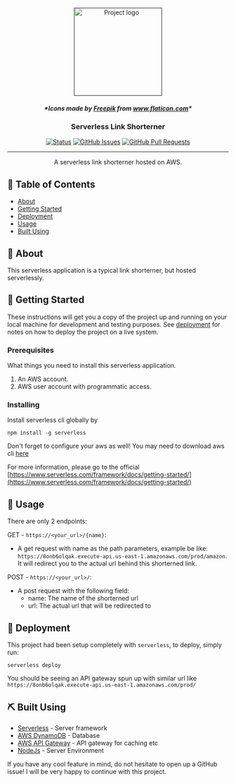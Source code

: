 <p align="center">
  <a href="" rel="noopener">
 <img width=200px height=200px src="https://github.com/pupubird/serverless-link-shorterner/blob/master/icon.png" alt="Project logo"></a>
</p>

<div align="center">
<h5>*Icons made by <a href="https://www.flaticon.com/authors/freepik" title="Freepik">Freepik</a> from <a href="https://www.flaticon.com/" title="Flaticon"> www.flaticon.com</a>*</h5>
</div>

<h3 align="center">Serverless Link Shorterner</h3>

<div align="center">

[![Status](https://img.shields.io/badge/status-active-success.svg)]()
[![GitHub Issues](https://img.shields.io/github/issues/pupubird/serverless-link-shorterner.svg)](https://github.com/pupubird/serverless-link-shorterner/issues)
[![GitHub Pull Requests](https://img.shields.io/github/issues-pr/pupubird/serverless-link-shorterner.svg)](https://github.com/pupubird/serverless-link-shorterner/pulls)

</div>

---

<p align="center"> A serverless link shorterner hosted on AWS.
    <br> 
</p>

## 📝 Table of Contents

- [About](#about)
- [Getting Started](#getting_started)
- [Deployment](#deployment)
- [Usage](#usage)
- [Built Using](#built_using)

## 🧐 About <a name = "about"></a>

This serverless application is a typical link shorterner, but hosted serverlessly.

## 🏁 Getting Started <a name = "getting_started"></a>

These instructions will get you a copy of the project up and running on your local machine for development and testing purposes. See [deployment](#deployment) for notes on how to deploy the project on a live system.

### Prerequisites

What things you need to install this serverless application.

1. An AWS account.
2. AWS user account with programmatic access.

### Installing

Install serverless cli globally by

```
npm install -g serverless
```

Don't forget to configure your aws as well! You may need to download aws cli [here](https://docs.aws.amazon.com/cli/latest/userguide/install-cliv2.html)

For more information, please go to the official [https://www.serverless.com/framework/docs/getting-started/](https://www.serverless.com/framework/docs/getting-started/)

## 🧰 Usage <a name="usage"></a>

There are only 2 endpoints:

GET - `https://<your_url>/{name}`:

- A get request with name as the path parameters, example be like: `https://8onb6olqak.execute-api.us-east-1.amazonaws.com/prod/amazon`. It will redirect you to the actual url behind this shorterned link.

POST - `https://<your_url>/`:

- A post request with the following field:
  - name: The name of the shorterned url
  - url: The actual url that will be redirected to

## 🚀 Deployment <a name = "deployment"></a>

This project had been setup completely with `serverless`, to deploy, simply run:

```
serverless deploy
```

You should be seeing an API gateway spun up with similar url like `https://8onb6olqak.execute-api.us-east-1.amazonaws.com/prod/`

## ⛏️ Built Using <a name = "built_using"></a>

- [Serverless](https://www.mongodb.com/) - Server framework
- [AWS DynamoDB](https://expressjs.com/) - Database
- [AWS API Gateway](https://vuejs.org/) - API gateway for caching etc
- [NodeJs](https://nodejs.org/en/) - Server Environment

If you have any cool feature in mind, do not hesitate to open up a GitHub issue! I will be very happy to continue with this project.
